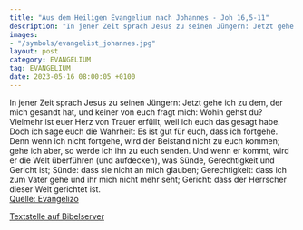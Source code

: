 ```yaml
---
title: "Aus dem Heiligen Evangelium nach Johannes - Joh 16,5-11"
description: "In jener Zeit sprach Jesus zu seinen Jüngern: Jetzt gehe ich zu dem, der mich gesandt hat, und keiner von euch fragt mich: Wohin gehst du? Vielmehr ist euer Herz von Trauer erfüllt, weil ich euch das gesagt habe. Doch ich sage euch die Wahrheit: Es ist gut für euch, dass ich fort...."
images:
- "/symbols/evangelist_johannes.jpg"
layout: post
category: EVANGELIUM
tag: EVANGELIUM
date: 2023-05-16 08:00:05 +0100
---
```

In jener Zeit sprach Jesus zu seinen Jüngern: Jetzt gehe ich zu dem, der mich gesandt hat, und keiner von euch fragt mich: Wohin gehst du?
Vielmehr ist euer Herz von Trauer erfüllt, weil ich euch das gesagt habe.
Doch ich sage euch die Wahrheit: Es ist gut für euch, dass ich fortgehe.<!--more--> Denn wenn ich nicht fortgehe, wird der Beistand nicht zu euch kommen; gehe ich aber, so werde ich ihn zu euch senden.
Und wenn er kommt, wird er die Welt überführen (und aufdecken), was Sünde, Gerechtigkeit und Gericht ist;
Sünde: dass sie nicht an mich glauben;
Gerechtigkeit: dass ich zum Vater gehe und ihr mich nicht mehr seht;
Gericht: dass der Herrscher dieser Welt gerichtet ist.<br>
[Quelle: Evangelizo](https://evangeliumtagfuertag.org/DE/gospel)

[Textstelle auf Bibelserver](https://www.bibleserver.com/EU/Johannes16,5-11)
